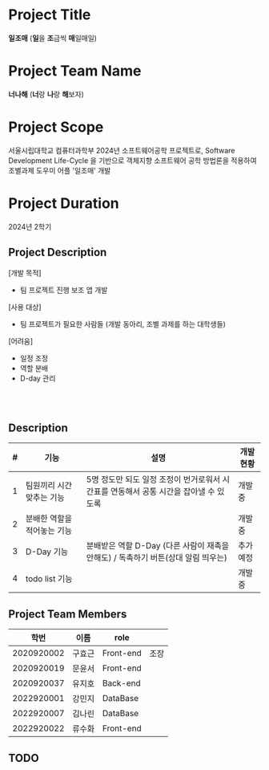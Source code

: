 # Project Title
<b>일조매</b> (<b>일</b>을 <b>조</b>금씩 <b>매</b>일매일)
<br>

# Project Team Name
<b>너나해</b> (<b>너</b>랑 <b>나</b>랑 <b>해</b>보자)
<br>

# Project Scope
서울시립대학교 컴퓨터과학부 2024년 소프트웨어공학 프로젝트로, Software Development Life-Cycle 을 기반으로 객체지향 소프트웨어 공학 방법론을 적용하여 조별과제 도우미 어플 '일조매' 개발

# Project Duration
2024년 2학기

## Project Description
[개발 목적]
- 팀 프로젝트 진행 보조 앱 개발

[사용 대상]
- 팀 프로젝트가 필요한 사람들 (개발 동아리, 조별 과제를 하는 대학생들)

[어려움]
- 일정 조정
- 역할 분배
- D-day 관리
<br>
<br>


## Description
| # | 기능 | 설명 | 개발 현황 |
|-|------|--------------| ------ |
|1| 팀원끼리 시간 맞추는 기능 | 5명 정도만 되도 일정 조정이 번거로워서 시간표를 연동해서 공통 시간을 잡아낼 수 있도록| 개발중 |
|2| 분배한 역할을 적어놓는 기능 | |개발중 |
|3| D-Day 기능 |분배받은 역할 D-Day (다른 사람이 재촉을 안해도) / 독촉하기 버튼(상대 알림 띄우는)|추가 예정|
|4| todo list 기능 | |개발중 |

## Project Team Members
|  학번  | 이름 | role ||
|-----------|------|----------|----|
|2020920002 | 구효근 | Front-end | 조장 |
|2020920019 | 문윤서 | Front-end | |
|2020920037 | 유지호 | Back-end | |
|2022920001 | 강민지 | DataBase | |
|2022920007 | 김나린 | DataBase | |
|2022920022 | 류수화 | Front-end | |




## TODO
